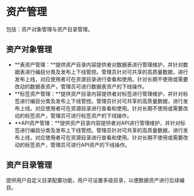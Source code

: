 # 资产管理

包括：资产对象管理与资产目录管理。

## 资产对象管理

-   **表资产管理：**提供资产目录内容提供者对数据表进行管理维护，并针对数据表进行编目分类及发布上下线管控。管理员针对可共享的高质量数据，进行发布上线，对应使用者可在资源目录进行查看和使用。针对长期不使用或需要改动的数据表资产，管理员可进行数据表资产的下线操作。
-   **标签资产管理：**提供资产目录内容提供者对标签进行管理维护，并针对标签进行编目分类及发布上下线管控。管理员针对可共享的高质量数据，进行发布上线，对应使用者可在资源目录进行查看和使用。针对长期不使用或需要改动的标签资产，管理员可进行标签资产的下线操作。
-   **API资产管理：**提供资产目录内容提供者对API进行管理维护，并针对标签进行编目分类及发布上下线管控。管理员针对可共享的高质量数据，进行发布上线，对应使用者可在资源目录进行查看和使用。针对长期不使用或需要改动的标签资产，管理员可进行API资产的下线操作。

## 资产目录管理

提供用户自定义目录配置功能，用户可设置多级目录，以便数据资产进行后续编目。

